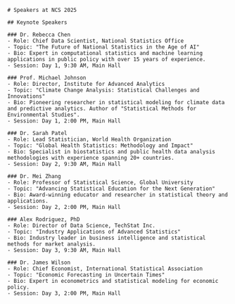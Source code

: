
    # Speakers at NCS 2025
    
    ## Keynote Speakers
    
    ### Dr. Rebecca Chen
    - Role: Chief Data Scientist, National Statistics Office
    - Topic: "The Future of National Statistics in the Age of AI"
    - Bio: Expert in computational statistics and machine learning applications in public policy with over 15 years of experience.
    - Session: Day 1, 9:30 AM, Main Hall
    
    ### Prof. Michael Johnson
    - Role: Director, Institute for Advanced Analytics
    - Topic: "Climate Change Analysis: Statistical Challenges and Innovations"
    - Bio: Pioneering researcher in statistical modeling for climate data and predictive analytics. Author of "Statistical Methods for Environmental Studies".
    - Session: Day 1, 2:00 PM, Main Hall
    
    ### Dr. Sarah Patel
    - Role: Lead Statistician, World Health Organization
    - Topic: "Global Health Statistics: Methodology and Impact"
    - Bio: Specialist in biostatistics and public health data analysis methodologies with experience spanning 20+ countries.
    - Session: Day 2, 9:30 AM, Main Hall
    
    ### Dr. Mei Zhang
    - Role: Professor of Statistical Science, Global University
    - Topic: "Advancing Statistical Education for the Next Generation"
    - Bio: Award-winning educator and researcher in statistical theory and applications.
    - Session: Day 2, 2:00 PM, Main Hall
    
    ### Alex Rodriguez, PhD
    - Role: Director of Data Science, TechStat Inc.
    - Topic: "Industry Applications of Advanced Statistics"
    - Bio: Industry leader in business intelligence and statistical methods for market analysis.
    - Session: Day 3, 9:30 AM, Main Hall
    
    ### Dr. James Wilson
    - Role: Chief Economist, International Statistical Association
    - Topic: "Economic Forecasting in Uncertain Times"
    - Bio: Expert in econometrics and statistical modeling for economic policy.
    - Session: Day 3, 2:00 PM, Main Hall
    